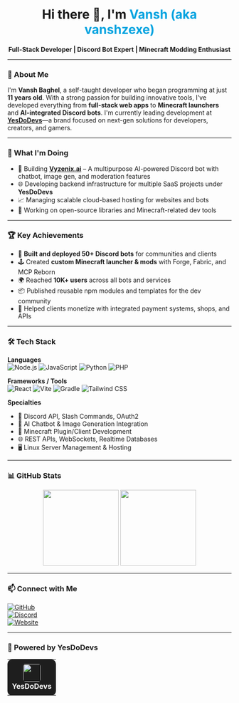 <h1 align="center">Hi there 👋, I'm <span style="color:#00A3E0;">Vansh (aka vanshzexe)</span></h1>
<p align="center"><b>Full-Stack Developer | Discord Bot Expert | Minecraft Modding Enthusiast</b></p>

---

### 🚀 About Me

I'm **Vansh Baghel**, a self-taught developer who began programming at just **11 years old**. With a strong passion for building innovative tools, I've developed everything from **full-stack web apps** to **Minecraft launchers** and **AI-integrated Discord bots**. I'm currently leading development at **[YesDoDevs](https://notvanshz.online)**—a brand focused on next-gen solutions for developers, creators, and gamers.

---

### 💼 What I'm Doing
- 🔧 Building [**Vyzenix.ai**](https://vyzenix.ai) – A multipurpose AI-powered Discord bot with chatbot, image gen, and moderation features  
- 🌐 Developing backend infrastructure for multiple SaaS projects under **YesDoDevs**  
- 📈 Managing scalable cloud-based hosting for websites and bots  
- 🚀 Working on open-source libraries and Minecraft-related dev tools

---

### 🏆 Key Achievements
- 🧠 **Built and deployed 50+ Discord bots** for communities and clients  
- 🕹️ Created **custom Minecraft launcher & mods** with Forge, Fabric, and MCP Reborn  
- 🌍 Reached **10K+ users** across all bots and services  
- 📦 Published reusable npm modules and templates for the dev community  
- 💸 Helped clients monetize with integrated payment systems, shops, and APIs

---

### 🛠️ Tech Stack

**Languages**  
![Node.js](https://img.shields.io/badge/Node.js-339933?style=flat&logo=node.js&logoColor=white)
![JavaScript](https://img.shields.io/badge/JavaScript-F7DF1E?style=flat&logo=javascript&logoColor=black)
![Python](https://img.shields.io/badge/Python-3776AB?style=flat&logo=python&logoColor=white)
![PHP](https://img.shields.io/badge/PHP-777BB4?style=flat&logo=php&logoColor=white)

**Frameworks / Tools**  
![React](https://img.shields.io/badge/React-20232A?style=flat&logo=react&logoColor=61DAFB)
![Vite](https://img.shields.io/badge/Vite-646CFF?style=flat&logo=vite&logoColor=white)
![Gradle](https://img.shields.io/badge/Gradle-02303A?style=flat&logo=gradle&logoColor=white)
![Tailwind CSS](https://img.shields.io/badge/TailwindCSS-06B6D4?style=flat&logo=tailwind-css&logoColor=white)

**Specialties**  
- 🔧 Discord API, Slash Commands, OAuth2  
- 💬 AI Chatbot & Image Generation Integration  
- 🧩 Minecraft Plugin/Client Development  
- 🌐 REST APIs, WebSockets, Realtime Databases  
- 🖥️ Linux Server Management & Hosting

---

### 📊 GitHub Stats

<p align="center">
  <img src="https://github-readme-stats.vercel.app/api?username=vanshzexe&show_icons=true&theme=tokyonight" height="170px" />
  <img src="https://github-readme-stats.vercel.app/api/top-langs/?username=vanshzexe&layout=compact&theme=tokyonight" height="170px" />
</p>

---

### 📫 Connect with Me

[![GitHub](https://img.shields.io/badge/GitHub-vanshzexe-181717?style=flat-square&logo=github)](https://github.com/vanshzexe)  
[![Discord](https://img.shields.io/badge/Discord-vanshzexe-5865F2?style=flat-square&logo=discord)](https://discord.notvanshz.online)  
[![Website](https://img.shields.io/badge/Website-PortFolio-00A3E0?style=flat-square&logo=react)](https://portfolio.notvanshz.online)

---

### 🧠 Powered by YesDoDevs

<table>
  <tr>
    <td align="center" style="background: #1E1E1E; padding: 10px; border-radius: 10px;">
      <a href="https://notvanshz.online" style="text-decoration: none; color: white;">
        <img src="https://notvanshz.online/assets/logo.webp" width="40" style="border-radius: 5px;"><br>
        <b>YesDoDevs</b>
      </a>
    </td>
  </tr>
</table>
